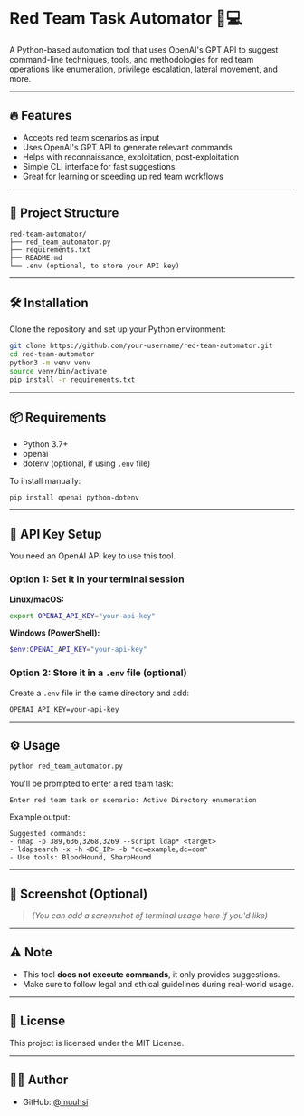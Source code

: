 # Red Team Task Automator 🤖💻

A Python-based automation tool that uses OpenAI's GPT API to suggest command-line techniques, tools, and methodologies for red team operations like enumeration, privilege escalation, lateral movement, and more.

---

## 🔥 Features

- Accepts red team scenarios as input
- Uses OpenAI's GPT API to generate relevant commands
- Helps with reconnaissance, exploitation, post-exploitation
- Simple CLI interface for fast suggestions
- Great for learning or speeding up red team workflows

---

## 📁 Project Structure

```
red-team-automator/
├── red_team_automator.py
├── requirements.txt
├── README.md
└── .env (optional, to store your API key)
```

---

## 🛠️ Installation

Clone the repository and set up your Python environment:

```bash
git clone https://github.com/your-username/red-team-automator.git
cd red-team-automator
python3 -m venv venv
source venv/bin/activate
pip install -r requirements.txt
```

---

## 📦 Requirements

- Python 3.7+
- openai
- dotenv (optional, if using `.env` file)

To install manually:

```bash
pip install openai python-dotenv
```

---

## 🔑 API Key Setup

You need an OpenAI API key to use this tool.

### Option 1: Set it in your terminal session

**Linux/macOS:**
```bash
export OPENAI_API_KEY="your-api-key"
```

**Windows (PowerShell):**
```powershell
$env:OPENAI_API_KEY="your-api-key"
```

### Option 2: Store it in a `.env` file (optional)

Create a `.env` file in the same directory and add:

```
OPENAI_API_KEY=your-api-key
```

---

## ⚙️ Usage

```bash
python red_team_automator.py
```

You'll be prompted to enter a red team task:

```
Enter red team task or scenario: Active Directory enumeration
```

Example output:

```
Suggested commands:
- nmap -p 389,636,3268,3269 --script ldap* <target>
- ldapsearch -x -h <DC_IP> -b "dc=example,dc=com"
- Use tools: BloodHound, SharpHound
```

---

## 📸 Screenshot (Optional)

> *(You can add a screenshot of terminal usage here if you'd like)*

---

## ⚠️ Note

- This tool **does not execute commands**, it only provides suggestions.
- Make sure to follow legal and ethical guidelines during real-world usage.

---

## 🧾 License

This project is licensed under the MIT License.

---

## 👨‍💻 Author

- GitHub: [@muuhsi](https://github.com/muuhsi)
